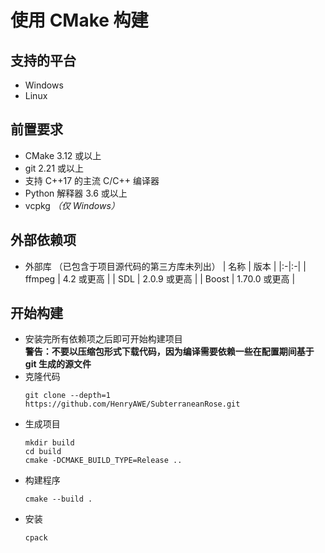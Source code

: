 # 使用 CMake 构建
## 支持的平台
- Windows
- Linux

## 前置要求
- CMake 3.12 或以上
- git 2.21 或以上
- 支持 C++17 的主流 C/C++ 编译器
- Python 解释器 3.6 或以上
- vcpkg *（仅 Windows）*

## 外部依赖项
- 外部库 （已包含于项目源代码的第三方库未列出）
  | 名称 | 版本 |
  |:-|:-|
  | ffmpeg | 4.2 或更高 |
  | SDL | 2.0.9 或更高 |
  | Boost | 1.70.0 或更高 |

## 开始构建
- 安装完所有依赖项之后即可开始构建项目  
  **警告：不要以压缩包形式下载代码，因为编译需要依赖一些在配置期间基于 git 生成的源文件**
- 克隆代码  
  ```
  git clone --depth=1 https://github.com/HenryAWE/SubterraneanRose.git
  ```
- 生成项目
  ```
  mkdir build
  cd build
  cmake -DCMAKE_BUILD_TYPE=Release ..
  ```
- 构建程序
  ```
  cmake --build .
  ```
- 安装
  ```
  cpack
  ```
